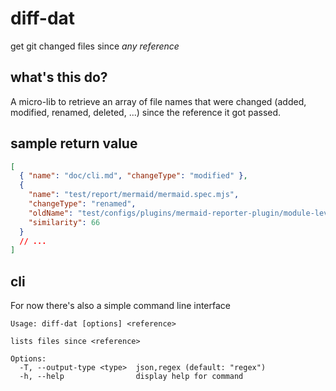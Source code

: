 # diff-dat

get git changed files since _any reference_

## what's this do?

A micro-lib to retrieve an array of file names that were changed (added,
modified, renamed, deleted, ...) since the reference it got passed.

## sample return value

```json
[
  { "name": "doc/cli.md", "changeType": "modified" },
  {
    "name": "test/report/mermaid/mermaid.spec.mjs",
    "changeType": "renamed",
    "oldName": "test/configs/plugins/mermaid-reporter-plugin/module-level/index.spec.mjs",
    "similarity": 66
  }
  // ...
]
```

## cli

For now there's also a simple command line interface

```
Usage: diff-dat [options] <reference>

lists files since <reference>

Options:
  -T, --output-type <type>  json,regex (default: "regex")
  -h, --help                display help for command

```
